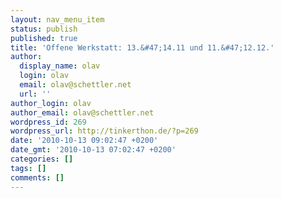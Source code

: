```yaml
---
layout: nav_menu_item
status: publish
published: true
title: 'Offene Werkstatt: 13.&#47;14.11 und 11.&#47;12.12.'
author:
  display_name: olav
  login: olav
  email: olav@schettler.net
  url: ''
author_login: olav
author_email: olav@schettler.net
wordpress_id: 269
wordpress_url: http://tinkerthon.de/?p=269
date: '2010-10-13 09:02:47 +0200'
date_gmt: '2010-10-13 07:02:47 +0200'
categories: []
tags: []
comments: []
---
```


